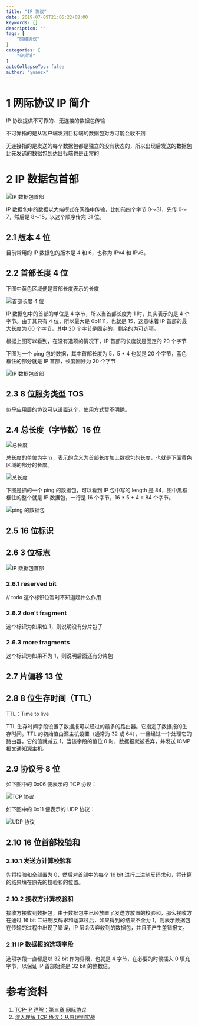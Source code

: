```yaml
---
title: "IP 协议"
date: 2019-07-09T21:06:22+08:00
keywords: []
description: ""
tags: [
    "网络协议"
]
categories: [
    "杂货铺"
]
autoCollapseToc: false
author: "yuanzx"
---
```


# 1 网际协议 IP 简介

IP 协议提供不可靠的、无连接的数据包传输

不可靠指的是从客户端发到目标端的数据包对方可能会收不到

无连接指的是发送的每个数据包都是独立的没有状态的，所以出现后发送的数据包比先发送的数据包到达目标端也是正常的

# 2 IP 数据包首部

![IP 数据包首部](/hub/2019/November/26-1.png)

IP 数据包中的数据以大端模式在网络中传输，比如前四个字节 0～31，先传 0～7，然后是 8～15，以这个顺序传完 31 位。

## 2.1 版本 4 位

目前常用的 IP 数据包的版本是 4 和 6，也称为 IPv4 和 IPv6。

## 2.2 首部长度 4 位

下图中黄色区域便是首部长度表示的长度

![首部长度 4 位](/hub/2019/November/31.png)

IP 数据包中的首部的单位是 4 字节，所以当首部长度为 1 时，其实表示的是 4 个字节。由于其只有 4 位，所以最大是 0b1111，也就是 15，这意味着 IP 首部的最大长度为 60 个字节，其中 20 个字节是固定的，剩余的为可选项。

根据上图可以看到，在没有选项的情况下，IP 首部的长度就是固定的 20 个字节

下图为一个 ping 包的数据，其中首部长度为 5，5 * 4 也就是 20 个字节，蓝色框住的部分就是 IP 首部，长度刚好为 20 个字节

![IP 数据包首部](/hub/2019/November/30.png)

## 2.3 8 位服务类型 TOS

似乎应用层的协议可以设置这个，使用方式暂不明确。

## 2.4 总长度（字节数）16 位

![总长度](/hub/2019/November/26-4.png)

总长度的单位为字节，表示的含义为首部长度加上数据包的长度，也就是下面黄色区域的部分的长度。

![总长度](/hub/2019/November/26-3.png)

下图是抓的一个 ping 的数据包，可以看到 IP 包中写的 length 是 84，图中黑框框住的整个就是 IP 数据包，一行是 16 个字节，16 * 5 + 4 = 84 个字节。

![ping 的数据包](/hub/2019/November/29.png)

## 2.5 16 位标识

## 2.6 3 位标志

![IP 数据包首部](/hub/2019/November/26-2.png)

### 2.6.1 reserved bit

// todo 这个标识位暂时不知道起什么作用

### 2.6.2 don't fragment

这个标识为如果位 1，则说明没有分片包了

### 2.6.3 more fragments

这个标识为如果不为 1，则说明后面还有分片包

## 2.7 片偏移 13 位


## 2.8 8 位生存时间（TTL）

TTL：Time to live

TTL 生存时间字段设置了数据报可以经过的最多的路由器。它指定了数据报的生存时间。TTL 的初始值由源主机设置（通常为 32 或 64），一旦经过一个处理它的路由器，它的值就减去 1，当该字段的值位 0 时，数据报就被丢弃，并发送 ICMP 报文通知源主机。

## 2.9 协议号 8 位

如下图中的 0x06 便表示的 TCP 协议：

![TCP 协议](/hub/2019/November/5.png)

如下图中的 0x11 便表示的 UDP 协议：

![UDP 协议](/hub/2019/November/6.png)

## 2.10 16 位首部校验和

### 2.10.1 发送方计算校验和

先将校验和全部置为 0，然后对首部中的每个 16 bit 进行二进制反码求和，将计算的结果填在原先的校验和的位置。

### 2.10.2 接收方计算校验和

接收方接收到数据包，由于数据包中已经放置了发送方放置的校验和，那么接收方在通过 16 bit 二进制反码求和运算过后，如果得到的结果不全为 1，则表示数据包在传输的过程中出现了错误，IP 层会丢弃收到的数据包，并且不产生差错报文。

### 2.11 IP 数据报的选项字段

选项字段一直都是以 32 bit 作为界限，也就是 4 字节，在必要的时候插入 0 填充字节，以保证 IP 首部始终是 32 bit 的整数倍。

# 参考资料

1. [TCP-IP 详解：第三章 网际协议](https://gitee.com/zhixiangyuan/bookStorage/raw/master/%E7%BC%96%E7%A8%8B/TCP-IP%E8%AF%A6%E8%A7%A3(%E5%8D%B7%E4%B8%80%E3%80%81%E4%BA%8C%E3%80%81%E4%B8%89).pdf)
2. [深入理解 TCP 协议：从原理到实战](https://juejin.im/book/5c70dbbe51882562046911bc?referrer=5aa21ad15188255585072268)